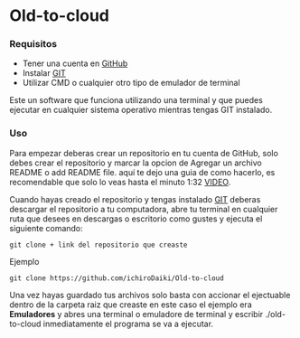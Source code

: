 # Old-to-cloud
### Requisitos
* Tener una cuenta en [GitHub](https://github.com/)
* Instalar [GIT](https://git-scm.com/)
* Utilizar CMD o cualquier otro tipo de emulador de terminal

Este un software que funciona utilizando una terminal y que puedes ejecutar en cualquier sistema operativo
mientras tengas GIT instalado.

### Uso
Para empezar deberas crear un repositorio en tu cuenta de GitHub, solo debes crear el repositorio y marcar la opcion de Agregar un archivo README o add README file. aquí te dejo una guia de como hacerlo, es recomendable que solo lo veas hasta el minuto 1:32 [VIDEO](https://www.youtube.com/watch?v=cGL8nH9HOoE).

Cuando hayas creado el repositorio y tengas instalado [GIT](https://git-scm.com/) deberas descargar el repositorio a tu computadora, abre tu terminal en cualquier ruta que desees en descargas o escritorio como gustes y ejecuta el siguiente comando: 

```
git clone + link del repositorio que creaste
```
Ejemplo
```
git clone https://github.com/ichiroDaiki/Old-to-cloud
```

Una vez hayas guardado tus archivos solo basta con accionar el ejectuable dentro de la carpeta raiz que creaste
en este caso el ejemplo era **Emuladores** y abres una terminal o emuladore de terminal y escribir ./old-to-cloud
inmediatamente el programa se va a ejecutar.
